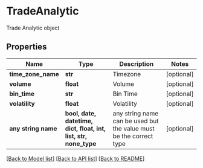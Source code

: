 # TradeAnalytic

Trade Analytic object

## Properties
Name | Type | Description | Notes
------------ | ------------- | ------------- | -------------
**time_zone_name** | **str** | Timezone | [optional] 
**volume** | **float** | Volume | [optional] 
**bin_time** | **str** | Bin Time | [optional] 
**volatility** | **float** | Volatility | [optional] 
**any string name** | **bool, date, datetime, dict, float, int, list, str, none_type** | any string name can be used but the value must be the correct type | [optional]

[[Back to Model list]](../README.md#documentation-for-models) [[Back to API list]](../README.md#documentation-for-api-endpoints) [[Back to README]](../README.md)


